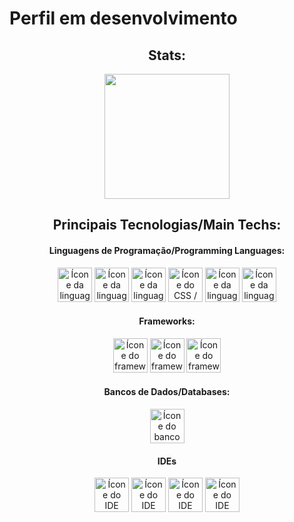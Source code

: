 # Perfil em desenvolvimento

<section><!-- Presentation -->
<h1></h1>
  
</section>

<div align="center"> <!-- Most used languages -->
    <article>
        <h2>Stats:</h2>
        <img 
            height="200em" 
            src="https://github-readme-stats.vercel.app/api/top-langs/?username=HenriqueMN&layout=compact&langs_count=7&theme=catppuccin_latte"/>
    </article>
    <article>
        <h2>Principais Tecnologias/Main Techs:</h2>
        <div>
            <h4>Linguagens de Programação/Programming Languages:</h4>
            <img 
                alt="Ícone da linguagem Java / Java language icon" 
                height="55" width="55" 
                src="https://cdn.jsdelivr.net/gh/devicons/devicon@latest/icons/java/java-original.svg" 
            />
            <img 
                alt="Ícone da linguagem R / R language icon" 
                height="55" width="55" 
                src="https://cdn.jsdelivr.net/gh/devicons/devicon@latest/icons/r/r-original.svg" 
            />
            <img 
                alt="Ícone da linguagem HTML5 / HTML5 language icon"
                height="55" width="55" 
                src="https://cdn.jsdelivr.net/gh/devicons/devicon@latest/icons/html5/html5-original.svg" 
            />
            <img 
                alt="Ícone do CSS / CSS icon" 
                height="55" width="55" 
                src="https://cdn.jsdelivr.net/gh/devicons/devicon@latest/icons/css3/css3-original.svg" 
            />
            <img 
                alt="Ícone da linguagem JavaScript / JavaScript language icon" 
                height="55" width="55" 
                src="https://cdn.jsdelivr.net/gh/devicons/devicon@latest/icons/javascript/javascript-original.svg" 
            />
            <img 
                alt="Ícone da linguagem JavaScript / JavaScript language icon" 
                height="55" width="55" 
                src="https://cdn.jsdelivr.net/gh/devicons/devicon@latest/icons/typescript/typescript-original.svg" 
            />
      </div>
      <div>
        <h4>Frameworks:</h4>
        <img 
            alt="Ícone do framework Spring / Spring framework icon" 
            height="55" width="55" 
            src="https://cdn.jsdelivr.net/gh/devicons/devicon@latest/icons/spring/spring-original.svg" 
        />
        <img 
            alt="Ícone do framework React / React framework icon" 
            height="55" width="55" 
            src="https://cdn.jsdelivr.net/gh/devicons/devicon@latest/icons/react/react-original.svg" 
        />
        <img 
            alt="Ícone do framework Angular / Angular framework icon" 
            height="55" width="55" 
            src="https://cdn.jsdelivr.net/gh/devicons/devicon@latest/icons/angular/angular-original.svg"
        />
    </div>
    <div>
        <h4>Bancos de Dados/Databases:</h4>
        <img 
            alt="Ícone do banco de dados MySQL / MySQL database icon" 
            height="55" width="55" 
            src="https://cdn.jsdelivr.net/gh/devicons/devicon@latest/icons/mysql/mysql-original.svg"
        />
    </div>
    <div>
        <h4>IDEs</h4>
        <img 
            alt="Ícone do IDE VSCode / VSCode IDE icon" 
            height="55" width="55" 
            src="https://cdn.jsdelivr.net/gh/devicons/devicon@latest/icons/vscode/vscode-original.svg"
        />
        <img 
            alt="Ícone do IDE Eclipse / Eclipse IDE icon" 
            height="55" width="55" 
            src="https://cdn.jsdelivr.net/gh/devicons/devicon@latest/icons/eclipse/eclipse-original.svg"
        />
        <img 
            alt="Ícone do IDE RStudio / RStudio IDE icon" 
            height="55" width="55" 
            src="https://cdn.jsdelivr.net/gh/devicons/devicon@latest/icons/rstudio/rstudio-original.svg"
        />
        <img 
            alt="Ícone do IDE NetBeans / NetBeans IDE icon" 
            height="55" width="55" 
            src="https://netbeans.apache.org/_/images/apache-netbeans.svg"
        />
    </div>
  </article>
</div>
